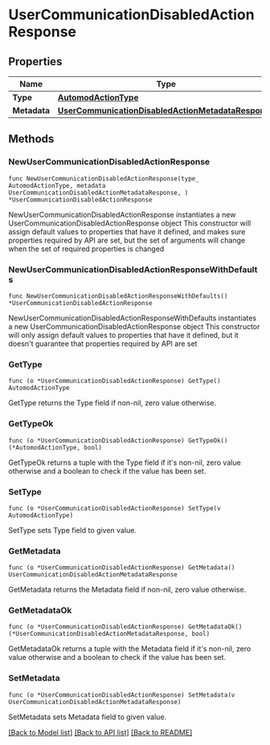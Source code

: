 # UserCommunicationDisabledActionResponse

## Properties

Name | Type | Description | Notes
------------ | ------------- | ------------- | -------------
**Type** | [**AutomodActionType**](AutomodActionType.md) |  | 
**Metadata** | [**UserCommunicationDisabledActionMetadataResponse**](UserCommunicationDisabledActionMetadataResponse.md) |  | 

## Methods

### NewUserCommunicationDisabledActionResponse

`func NewUserCommunicationDisabledActionResponse(type_ AutomodActionType, metadata UserCommunicationDisabledActionMetadataResponse, ) *UserCommunicationDisabledActionResponse`

NewUserCommunicationDisabledActionResponse instantiates a new UserCommunicationDisabledActionResponse object
This constructor will assign default values to properties that have it defined,
and makes sure properties required by API are set, but the set of arguments
will change when the set of required properties is changed

### NewUserCommunicationDisabledActionResponseWithDefaults

`func NewUserCommunicationDisabledActionResponseWithDefaults() *UserCommunicationDisabledActionResponse`

NewUserCommunicationDisabledActionResponseWithDefaults instantiates a new UserCommunicationDisabledActionResponse object
This constructor will only assign default values to properties that have it defined,
but it doesn't guarantee that properties required by API are set

### GetType

`func (o *UserCommunicationDisabledActionResponse) GetType() AutomodActionType`

GetType returns the Type field if non-nil, zero value otherwise.

### GetTypeOk

`func (o *UserCommunicationDisabledActionResponse) GetTypeOk() (*AutomodActionType, bool)`

GetTypeOk returns a tuple with the Type field if it's non-nil, zero value otherwise
and a boolean to check if the value has been set.

### SetType

`func (o *UserCommunicationDisabledActionResponse) SetType(v AutomodActionType)`

SetType sets Type field to given value.


### GetMetadata

`func (o *UserCommunicationDisabledActionResponse) GetMetadata() UserCommunicationDisabledActionMetadataResponse`

GetMetadata returns the Metadata field if non-nil, zero value otherwise.

### GetMetadataOk

`func (o *UserCommunicationDisabledActionResponse) GetMetadataOk() (*UserCommunicationDisabledActionMetadataResponse, bool)`

GetMetadataOk returns a tuple with the Metadata field if it's non-nil, zero value otherwise
and a boolean to check if the value has been set.

### SetMetadata

`func (o *UserCommunicationDisabledActionResponse) SetMetadata(v UserCommunicationDisabledActionMetadataResponse)`

SetMetadata sets Metadata field to given value.



[[Back to Model list]](../README.md#documentation-for-models) [[Back to API list]](../README.md#documentation-for-api-endpoints) [[Back to README]](../README.md)


